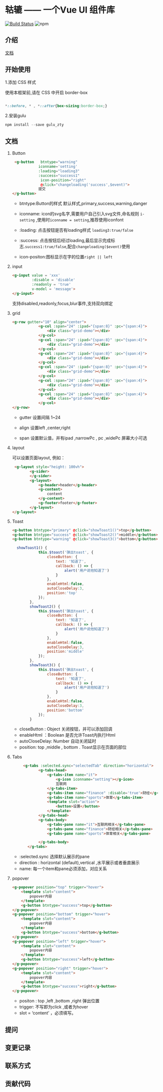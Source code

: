 # 轱辘 —— 一个Vue UI 组件库
[![Build Status](https://travis-ci.org/Storm4542/gulu.svg?branch=master)](https://travis-ci.org/Storm4542/gulu) 
![npm](https://img.shields.io/npm/v/npm.svg)

## 介绍
[文档](https://storm4542.github.io/gulu/)
## 开始使用
1.添加 CSS 样式

使用本框架前,请在 CSS 中开启 border-box

```css

*::before, * , *::after{box-sizing:border-box;}

```
2.安装gulu 
```javascript
npm install --save gulu_zty
```
## 文档

1. Button

   ```html
    <g-button 	btntype="warning"
               iconname='setting'
               :loading="loading3"
               :success="success1"
                icon-position="right"
                @click="changeloading('success',$event)">
               提交
   </g-button>
   ```

   - btntype:Button的样式 默认样式,primary,success,warning,danger

   - iconname: icon的svg名字,需要用户自己引入svg文件,命名规则 `i-setting` ,使用时`iconname = setting`,推荐使用iconfont

   - :loading: 点击按钮是否有loading样式 `loading3:true/false`

   - :success: 点击按钮后经过loading,最后显示完成标志.`success1:true/false`,配合`changeloading($event)`使用

   - icon-positon:图标显示在字的位置`right || left`

2. input 

   ```html
   <g-input value = 'xxx'
            :disable = 'disable'
            :readonly = 'true'
            v-model = 'message'>
   </g-input>
   ```

   支持disabled,readonly,focus,blur事件,支持双向绑定

3. grid

   ```html
   <g-row gutter="10" align="center">
               <g-col :span="24" :ipad="{span:8}" :pc="{span:4}">
                   <div class="grid-demo"></div>
               </g-col>
               <g-col :span="24" :ipad="{span:8}" :pc="{span:4}">
                   <div class="grid-demo"></div>
               </g-col>
               <g-col :span="24" :ipad="{span:8}" :pc="{span:4}">
                   <div class="grid-demo"></div>
               </g-col>
               <g-col :span="24" :ipad="{span:8}" :pc="{span:4}">
                   <div class="grid-demo"></div>
               </g-col>
               <g-col :span="24" :ipad="{span:8}" :pc="{span:4}">
                   <div class="grid-demo"></div>
               </g-col>
               <g-col :span="24" :ipad="{span:8}" :pc="{span:4}">
                   <div class="grid-demo"></div>
               </g-col>
   </g-row>
   ```

   - gutter 设置间隔 1~24

   - align 设置left ,center,right 

   - span 设置默认值，并有ipad ,narrowPc , pc ,widePc 屏幕大小可选

4. layout

   可以设置页面layout, 例如：

   ```html
    <g-layout style="height: 100vh">
           <g-sider>
           </g-sider>
           <g-layout>
               <g-header>header</g-header>
               <g-content>
                   content
               </g-content>
               <g-footer>footer</g-footer>
           </g-layout>
   </g-layout>
   ```

5. Toast

   ```html
   <g-button btntype="primary" @click="showToast1()">top</g-button>
   <g-button btntype="success" @click="showToast2()">middle</g-button>
   <g-button btntype="warning" @click="showToast3()">bottom</g-button>
   ```

   ```javascript
     showToast1() {
               this.$toast('弹出toast', {
                   closeButton: {
                       text: '知道了',
                       callback: () => {
                           alert('用户说他知道了')
                       }
                   },
                   enableHtml:false,
                   autoCloseDelay:3,
                   position:'top'
               });
           },
           showToast2() {
               this.$toast('弹出toast', {
                   closeButton: {
                       text: '知道了',
                       callback: () => {
                           alert('用户说他知道了')
                       }
                   },
                   enableHtml:false,
                   autoCloseDelay:3,
                   position:'middle'
               });
           },
           showToast3() {
               this.$toast('弹出toast', {
                   closeButton: {
                       text: '知道了',
                       callback: () => {
                           alert('用户说他知道了')
                       }
                   },
                   enableHtml:false,
                   autoCloseDelay:3,
                   position:'bottom'
               });
           }
   ```

   - closeButton : Object 关闭按钮，并可以添加回调
   - enableHtml ：Boolean  是否允许Toast内执行Html
   - autoCloseDelay: Number 自动关闭延时
   - position: top ,middle , bottom .  Toast显示在页面的部位

6. Tabs

   ```html
    	<g-tabs :selected.sync="selectedTab" direction="horizontal">
               <g-tabs-head>
                   <g-tabs-item name="it">
                       <g-icon iconname="setting"></g-icon>
                       互联网
                   </g-tabs-item>
                   <g-tabs-item name="finance" :disable='true'>财经</g-tabs-item>
                   <g-tabs-item name="sports">体育</g-tabs-item>
                   <template slot="action">
                       <button>设置</button>
                   </template>
               </g-tabs-head>
               <g-tabs-body>
                   <g-tabs-pane name="it">互联网相关</g-tabs-pane>
                   <g-tabs-pane name="finance">财经相关</g-tabs-pane>
                   <g-tabs-pane name="sports">体育相关</g-tabs-pane>
   
               </g-tabs-body>
          </g-tabs>
   ```

   - :selected.sync 选择默认展示的pane
   - direction : horizontal (default),vertical ,水平展示或者垂直展示
   - name: 每一个item和pane必须添加，对应关系

7. popover

   ```html
   <g-popover position="top" trigger="hover">
       <template slot="content">
           popover内容
       </template>
       <g-button btntype="success">top</g-button>
   </g-popover>
   <g-popover position="bottom" trigger="hover">
       <template slot="content">
           popover内容
       </template>
       <g-button btntype="success">bottom</g-button>
   </g-popover>
   <g-popover position="left" trigger="hover">
       <template slot="content">
           popover内容
       </template>
       <g-button btntype="success">left</g-button>
   </g-popover>
   <g-popover position="right" trigger="hover">
       <template slot="content">
           popover内容
       </template>
       <g-button btntype="success">right</g-button>
   </g-popover>
   ```

   - positon : top ,left ,bottom ,right  弹出位置
   - trigger: 不写即为click ,或者为hover
   - slot = ‘content’ ，必须填写。

## 提问

## 变更记录
## 联系方式
## 贡献代码